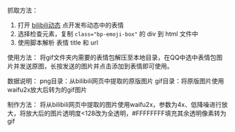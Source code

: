 抓取方法：

1. 打开 [bilibili动态](https://t.bilibili.com/) 点开发布动态中的表情
2. 选择检查元素，复制 `class="bp-emoji-box"` 的 div 到 html 文件中
3. 使用脚本解析 表情 title 和 url

使用方法：
将gif文件夹内需要的表情包解压至本地目录，在QQ中选中表情包图片并发送原图，长按发送的图片并点击添加到表情即可使用。

数据说明：
png目录：从bilibili网页中提取的原版图片
gif目录：将原版图片使用waifu2x放大后转为的gif图片

制作方法：
将从bilibili网页中提取的图片使用waifu2x，参数为4x、低降噪进行放大，将放大后的图片透明度<128改为全透明，#FFFFFFFF填充其余透明像素转为gif
